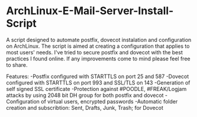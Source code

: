 # ArchLinux-E-Mail-Server-Install-Script

A script designed to automate postfix, dovecot instalation and configuration on ArchLinux.
The script is aimed at creating a configuration that applies to most users' needs.
I've tried to secure postfix and dovecot with the best practices I found online.
If any improvements come to mind please feel free to share.

Features:
  -Postfix configured with STARTTLS on port 25 and 587
  -Dovecot configured with STARTTLS on port 993 and SSL/TLS on 143
  -Generation of self signed SSL certificate 
  -Protection against #POODLE, #FREAK/Logjam attacks by using 2048 bit DH group for both postfix and dovecot
  -Configuration of virtual users, encrypted passwords 
  -Automatic folder creation and subscribtion: Sent, Drafts, Junk, Trash; for Dovecot
